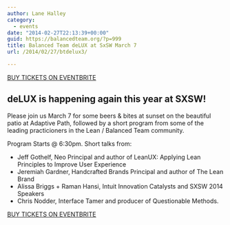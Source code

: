 ```yaml
---
author: Lane Halley
category:
  - events
date: "2014-02-27T22:13:39+00:00"
guid: https://balancedteam.org/?p=999
title: Balanced Team deLUX at SxSW March 7
url: /2014/02/27/btdelux3/

---
```

[BUY TICKETS ON EVENTBRITE](https://www.eventbrite.com/e/delux-sxsw-third-edition-tickets-10741485071 "TICKETS ON EVENTBRITE")

## deLUX is happening again this year at SXSW!

Please join us March 7 for some beers & bites at sunset on the beautiful patio at Adaptive Path, followed by a short program from some of the leading practicioners in the Lean / Balanced Team community.

Program Starts @ 6:30pm. Short talks from:

- Jeff Gothelf, Neo Principal and author of LeanUX: Applying Lean Principles to Improve User Experience
- Jeremiah Gardner, Handcrafted Brands Principal and author of The Lean Brand
- Alissa Briggs + Raman Hansi, Intuit Innovation Catalysts and SXSW 2014 Speakers
- Chris Nodder, Interface Tamer and producer of Questionable Methods.

[BUY TICKETS ON EVENTBRITE](https://www.eventbrite.com/e/delux-sxsw-third-edition-tickets-10741485071 "TICKETS ON EVENTBRITE")

